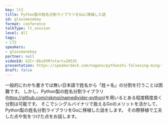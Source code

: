 ```yaml
---
key: lt2
title: Python製の姓名分割ライブラリをGoに移植した話
id: glassmonekey
format: conference
talkType: lt_session
level: All
tags:
- LT2
speakers:
- glassmonekey
partner: null
videoId: GZCr-Dbi0YM?start=28535
presentation: https://speakerdeck.com/nagano/pythonzhi-falsexing-ming-fen-ge-raiburariwogoniyi-zhi-sitahua
draft: false
---
```

一般的にわかち書きでは無い日本語で姓名から「姓＋名」の分割を行うことは困難です。
しかし、Python製の姓名分割ライブラリ(https://github.com/rskmoi/namedivider-python)を用いるとある程度精度良く分割は可能です。
そこでシングルバイナリで扱えるGoのメリットを活かして、Python製の姓名分割ライブラリをGoに移植した話をします。
その際移植で工夫した点や気をつけた点をお話します。